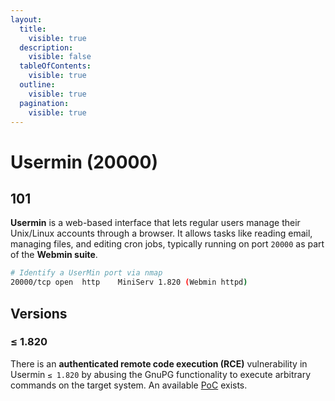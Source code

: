 ```yaml
---
layout:
  title:
    visible: true
  description:
    visible: false
  tableOfContents:
    visible: true
  outline:
    visible: true
  pagination:
    visible: true
---
```


# Usermin (20000)

## 101

**Usermin** is a web-based interface that lets regular users manage their Unix/Linux accounts through a browser. It allows tasks like reading email, managing files, and editing cron jobs, typically running on port `20000` as part of the **Webmin suite**.

```bash
# Identify a UserMin port via nmap
20000/tcp open  http    MiniServ 1.820 (Webmin httpd)
```

## Versions

### ≤ 1.820

There is an **authenticated remote code execution (RCE)** vulnerability in Usermin `≤ 1.820` by abusing the GnuPG functionality to execute arbitrary commands on the target system. An available [PoC](https://github.com/CSpanias/usermin-rce.py) exists.
